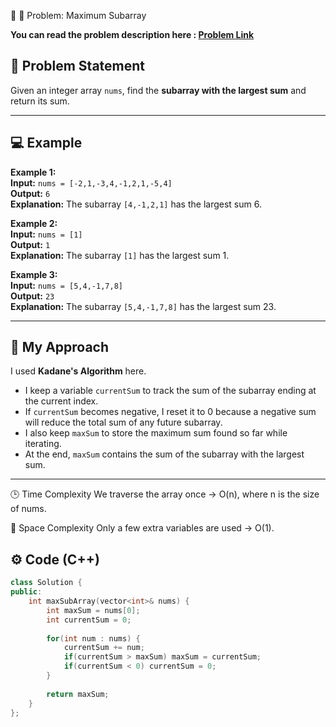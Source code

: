 🧩 🔗  Problem: Maximum Subarray

**You can read the problem description  here : [Problem Link](https://leetcode.com/problems/maximum-subarray/)**

## 📄 Problem Statement
Given an integer array `nums`, find the **subarray with the largest sum** and return its sum.

---

## 💻 Example

**Example 1:**  
**Input:** `nums = [-2,1,-3,4,-1,2,1,-5,4]`  
**Output:** `6`  
**Explanation:** The subarray `[4,-1,2,1]` has the largest sum 6.

**Example 2:**  
**Input:** `nums = [1]`  
**Output:** `1`  
**Explanation:** The subarray `[1]` has the largest sum 1.

**Example 3:**  
**Input:** `nums = [5,4,-1,7,8]`  
**Output:** `23`  
**Explanation:** The subarray `[5,4,-1,7,8]` has the largest sum 23.

---

## 🧠 My Approach
I used **Kadane's Algorithm** here.  
- I keep a variable `currentSum` to track the sum of the subarray ending at the current index.  
- If `currentSum` becomes negative, I reset it to 0 because a negative sum will reduce the total sum of any future subarray.  
- I also keep `maxSum` to store the maximum sum found so far while iterating.  
- At the end, `maxSum` contains the sum of the subarray with the largest sum.

---

🕒 Time Complexity
We traverse the array once → O(n), where n is the size of nums.

💾 Space Complexity
Only a few extra variables are used → O(1).

## ⚙️ Code (C++)
```cpp
class Solution {
public:
    int maxSubArray(vector<int>& nums) {
        int maxSum = nums[0];
        int currentSum = 0;
        
        for(int num : nums) {
            currentSum += num;
            if(currentSum > maxSum) maxSum = currentSum;
            if(currentSum < 0) currentSum = 0;
        }
        
        return maxSum;
    }
};

